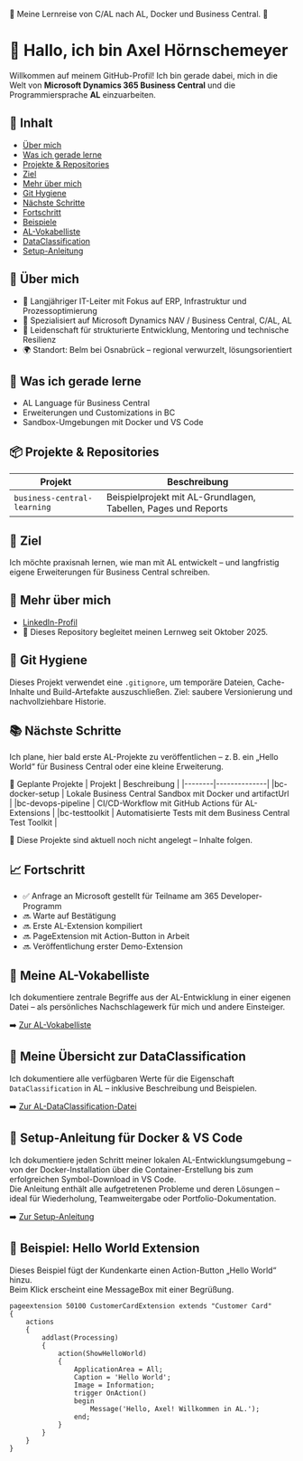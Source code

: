 🚧 Meine Lernreise von C/AL nach AL, Docker und Business Central.  🚧

# 👋 Hallo, ich bin Axel Hörnschemeyer

Willkommen auf meinem GitHub-Profil! Ich bin gerade dabei, mich in die Welt von **Microsoft Dynamics 365 Business Central** und die Programmiersprache **AL** einzuarbeiten.

## 📑 Inhalt

- [Über mich](#-über-mich)
- [Was ich gerade lerne](#-was-ich-gerade-lerne)
- [Projekte & Repositories](#-projekte--repositories)
- [Ziel](#-ziel)
- [Mehr über mich](#-mehr-über-mich)
- [Git Hygiene](#-git-hygiene)
- [Nächste Schritte](#-nächste-schritte)
- [Fortschritt](#-fortschritt)
- [Beispiele](#-beispiel-hello-world-extension)
- [AL-Vokabelliste](#-meine-al-vokabelliste)
- [DataClassification](#-meine-übersicht-zur-dataclassification)
- [Setup-Anleitung](#-setup-anleitung-für-docker--vs-code)

## 🧠 Über mich

- 💼 Langjähriger IT-Leiter mit Fokus auf ERP, Infrastruktur und Prozessoptimierung  
- 🧰 Spezialisiert auf Microsoft Dynamics NAV / Business Central, C/AL, AL  
- 🧪 Leidenschaft für strukturierte Entwicklung, Mentoring und technische Resilienz  
- 🌍 Standort: Belm bei Osnabrück – regional verwurzelt, lösungsorientiert

## 🚀 Was ich gerade lerne
- AL Language für Business Central
- Erweiterungen und Customizations in BC
- Sandbox-Umgebungen mit Docker und VS Code

## 📦 Projekte & Repositories

| Projekt | Beschreibung |
|--------|--------------|
| `business-central-learning` | Beispielprojekt mit AL-Grundlagen, Tabellen, Pages und Reports |

## 🎯 Ziel
Ich möchte praxisnah lernen, wie man mit AL entwickelt – und langfristig eigene Erweiterungen für Business Central schreiben.

## 🔗 Mehr über mich
- [LinkedIn-Profil](https://www.linkedin.com/in/axel-hörnschemeyer/)
- 📁 Dieses Repository begleitet meinen Lernweg seit Oktober 2025.

## 🧼 Git Hygiene

Dieses Projekt verwendet eine `.gitignore`, um temporäre Dateien, Cache-Inhalte und Build-Artefakte auszuschließen. Ziel: saubere Versionierung und nachvollziehbare Historie.


## 📚 Nächste Schritte
Ich plane, hier bald erste AL-Projekte zu veröffentlichen – z. B. ein „Hello World“ für Business Central oder eine kleine Erweiterung.

🧪 Geplante Projekte
| Projekt | Beschreibung |
|--------|--------------|
|bc-docker-setup | Lokale Business Central Sandbox mit Docker und artifactUrl |
|bc-devops-pipeline | CI/CD-Workflow mit GitHub Actions für AL-Extensions |
|bc-testtoolkit | Automatisierte Tests mit dem Business Central Test Toolkit |

📌 Diese Projekte sind aktuell noch nicht angelegt – Inhalte folgen.

## 📈 Fortschritt
- ✅ Anfrage an Microsoft gestellt für Teilname am 365 Developer-Programm
- 🔜 Warte auf Bestätigung
- 🔜 Erste AL-Extension kompiliert  
- 🔜 PageExtension mit Action-Button in Arbeit  
- 🔜 Veröffentlichung erster Demo-Extension

## 📘 Meine AL-Vokabelliste

Ich dokumentiere zentrale Begriffe aus der AL-Entwicklung in einer eigenen Datei – als persönliches Nachschlagewerk für mich und andere Einsteiger.

➡️ [Zur AL-Vokabelliste](AL-Vokabelliste.md)

## 🔐 Meine Übersicht zur DataClassification

Ich dokumentiere alle verfügbaren Werte für die Eigenschaft `DataClassification` in AL – inklusive Beschreibung und Beispielen.

➡️ [Zur AL-DataClassification-Datei](AL-DataClassification.md)

## 🧰 Setup-Anleitung für Docker & VS Code

Ich dokumentiere jeden Schritt meiner lokalen AL-Entwicklungsumgebung – von der Docker-Installation über die Container-Erstellung bis zum erfolgreichen Symbol-Download in VS Code.  
Die Anleitung enthält alle aufgetretenen Probleme und deren Lösungen – ideal für Wiederholung, Teamweitergabe oder Portfolio-Dokumentation.

➡️ [Zur Setup-Anleitung](AL-setup-al-dev-env-docker-vscode.md)


## 🧪 Beispiel: Hello World Extension

Dieses Beispiel fügt der Kundenkarte einen Action-Button „Hello World“ hinzu.  
Beim Klick erscheint eine MessageBox mit einer Begrüßung.

```al
pageextension 50100 CustomerCardExtension extends "Customer Card"
{
    actions
    {
        addlast(Processing)
        {
            action(ShowHelloWorld)
            {
                ApplicationArea = All;
                Caption = 'Hello World';
                Image = Information;
                trigger OnAction()
                begin
                    Message('Hello, Axel! Willkommen in AL.');
                end;
            }
        }
    }
}

